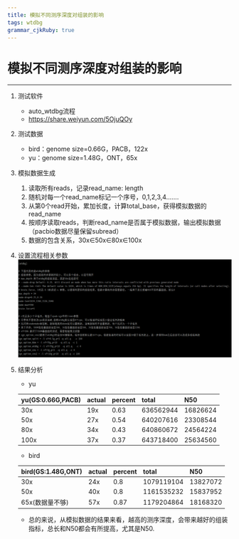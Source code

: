 ```yaml
---
title: 模拟不同测序深度对组装的影响
tags: wtdbg
grammar_cjkRuby: true
---
```


# 模拟不同测序深度对组装的影响
-----
1. 测试软件
	- auto_wtdbg流程  
	- https://share.weiyun.com/5OjuQOy
2. 测试数据  
	- bird：genome size=0.66G，PACB，122x  
	- yu：genome size=1.48G，ONT，65x  
3. 模拟数据生成
	1. 读取所有reads，记录read_name: length
	2. 随机对每一个read_name标记一个序号，0,1,2,3,4.......
	3. 从第0个read开始，累加长度，计算total_base，获得模拟数据的read_name
	4. 按顺序读取reads，判断read_name是否属于模拟数据，输出模拟数据（pacbio数据尽量保留subread）
	5. 数据的包含关系，30x∈50x∈80x∈100x
4. 设置流程相关参数
	![相关参数](https://raw.githubusercontent.com/luyang93/gitimg/master/2019/3/1551678632239.png)
5. 结果分析
	- yu  

	| yu(GS:0.66G,PACB) | actual | percent | total     | N50      |
	| ----------------- | ------ | ------- | --------- | -------- |
	| 30x               | 19x    | 0.63    | 636562944 | 16826624 |
	| 50x               | 27x    | 0.54    | 640207616 | 23308544 |
	| 80x               | 34x    | 0.43    | 640860672 | 24564224 |
	| 100x              | 37x    | 0.37    | 643718400 | 25634560 |  
	
	- bird  
  
	| bird(GS:1.48G,ONT) | actual | percent | total      | N50      |
	| ------------------ | ------ | ------- | ---------- | -------- |
	| 30x                | 24x    | 0.8     | 1079119104 | 13827072 |
	| 50x                | 40x    | 0.8     | 1161535232 | 15837952 |
	| 65x(数据量不够)    | 57x    | 0.87    | 1179204864 | 18168320 |

	- 总的来说，从模拟数据的结果来看，越高的测序深度，会带来越好的组装指标，总长和N50都会有所提高，尤其是N50.